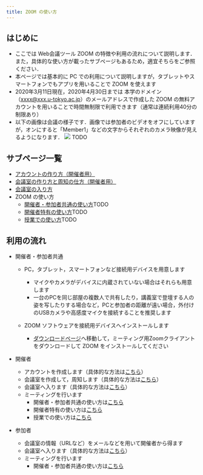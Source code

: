 ```yaml
---
title: ZOOM の使い方
---
```


## はじめに

* ここでは Web会議ツール ZOOM の特徴や利用の流れについて説明します．また，具体的な使い方が載ったサブページもあるため，適宜そちらをご参照ください．
* 本ページでは基本的に PC での利用について説明しますが，タブレットやスマートフォンでもアプリを用いることで ZOOM を使えます
* 2020年3月11日現在，2020年4月30日までは 本学のドメイン（xxxx@xxx.u-tokyo.ac.jp）のメールアドレスで作成した ZOOM の無料アカウントを用いることで時間無制限で利用できます（通常は連続利用40分の制限あり）
* 以下の画像は会議の様子です．画像では参加者のビデオをオフにしていますが，オンにすると「Member1」などの文字からそれぞれのカメラ映像が見えるようになります．
  ![](img/zoom_main_people.png) TODO


## サブページ一覧
* <a href="create_account" target="_blank">アカウントの作り方（開催者用）<a/>  
* <a href="create_room" target="_blank">会議室の作り方と周知の仕方（開催者用）<a/>  
* <a href="join" target="_blank">会議室の入り方<a/>  
* ZOOM の使い方
  * <a href="how_to_use" target="_blank">開催者・参加者共通の使い方<a/>TODO  
  * <a href="how_to_use_host" target="_blank">開催者特有の使い方<a/>TODO  
  * <a href="how_to_use_classroom" target="_blank">授業での使い方<a/>TODO  


## 利用の流れ

* 開催者・参加者共通  
  
  * PC，タブレット，スマートフォンなど接続用デバイスを用意します
    * マイクやカメラがデバイスに内蔵されていない場合はそれらも用意します
    * 一台のPCを同じ部屋の複数人で共有したり，講義室で登壇する人の姿を写したりする場合など，PCと参加者の距離が遠い場合，外付けのUSBカメラや高感度マイクを接続することを推奨します  
	  
  * ZOOM ソフトウェアを接続用デバイスへインストールします
    * <a href="https://zoom.us/download" target="_blank">ダウンロードページ</a>へ移動して，ミーティング用Zoomクライアントをダウンロードして ZOOM をインストールしてください

* 開催者
  * アカウントを作成します（具体的な方法は<a href="create_account" target="_blank">こちら</a>）
  * 会議室を作成して，周知します（具体的な方法は<a href="create_room" target="_blank">こちら</a>）
  * 会議室へ入ります（具体的な方法は<a href="join" target="_blank">こちら</a>）
  * ミーティングを行います
    * 開催者・参加者共通の使い方は<a href="how_to_use" target="_blank">こちら</a>
	* 開催者特有の使い方は<a href="how_to_use_host" target="_blank">こちら</a>
	* 授業での使い方は<a href="how_to_use_classroom" target="_blank">こちら</a>

* 参加者
  * 会議室の情報（URLなど）をメールなどを用いて開催者から得ます
  * 会議室へ入ります（具体的な方法は<a href="join" target="_blank">こちら</a>）
  * ミーティングを行います
    * 開催者・参加者共通の使い方は<a href="how_to_use" target="_blank">こちら</a>
